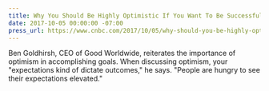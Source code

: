 ```yaml
---
title: Why You Should Be Highly Optimistic If You Want To Be Successful
date: 2017-10-05 00:00:00 -07:00
press_url: https://www.cnbc.com/2017/10/05/why-should-you-be-highly-optimistic-if-you-want-to-be-successful.html
---
```


Ben Goldhirsh, CEO of Good Worldwide, reiterates the importance of optimism in accomplishing goals. When discussing optimism, your "expectations kind of dictate outcomes," he says. "People are hungry to see their expectations elevated."
